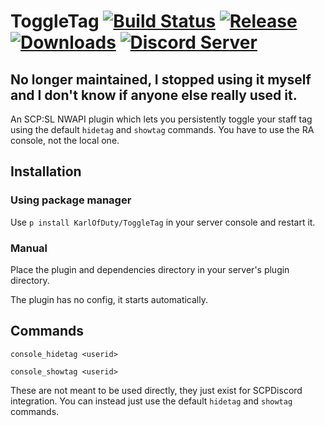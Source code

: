 # ToggleTag [![Build Status](https://jenkins.karlofduty.com/job/NWAPI/job/ToggleTag/job/master/badge/icon)](https://jenkins.karlofduty.com/blue/organizations/jenkins/NWAPI%2FToggleTag/activity) [![Release](https://img.shields.io/github/release/KarlofDuty/ToggleTag.svg)](https://github.com/KarlOfDuty/ToggleTag/releases) [![Downloads](https://img.shields.io/github/downloads/KarlOfDuty/ToggleTag/total.svg)](https://github.com/KarlOfDuty/ToggleTag/releases) [![Discord Server](https://img.shields.io/discord/430468637183442945.svg?label=discord)](https://discord.gg/C5qMvkj)


## No longer maintained, I stopped using it myself and I don't know if anyone else really used it.

An SCP:SL NWAPI plugin which lets you persistently toggle your staff tag using the default `hidetag` and `showtag` commands. You have to use the RA console, not the local one.

## Installation

### Using package manager

Use `p install KarlOfDuty/ToggleTag` in your server console and restart it.

### Manual
Place the plugin and dependencies directory in your server's plugin directory.

The plugin has no config, it starts automatically.

## Commands

`console_hidetag <userid>`

`console_showtag <userid>`

These are not meant to be used directly, they just exist for SCPDiscord integration. You can instead just use the default `hidetag` and `showtag` commands.
